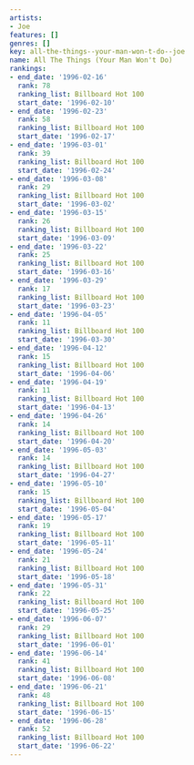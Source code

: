 ```yaml
---
artists:
- Joe
features: []
genres: []
key: all-the-things--your-man-won-t-do--joe
name: All The Things (Your Man Won't Do)
rankings:
- end_date: '1996-02-16'
  rank: 78
  ranking_list: Billboard Hot 100
  start_date: '1996-02-10'
- end_date: '1996-02-23'
  rank: 58
  ranking_list: Billboard Hot 100
  start_date: '1996-02-17'
- end_date: '1996-03-01'
  rank: 39
  ranking_list: Billboard Hot 100
  start_date: '1996-02-24'
- end_date: '1996-03-08'
  rank: 29
  ranking_list: Billboard Hot 100
  start_date: '1996-03-02'
- end_date: '1996-03-15'
  rank: 26
  ranking_list: Billboard Hot 100
  start_date: '1996-03-09'
- end_date: '1996-03-22'
  rank: 25
  ranking_list: Billboard Hot 100
  start_date: '1996-03-16'
- end_date: '1996-03-29'
  rank: 17
  ranking_list: Billboard Hot 100
  start_date: '1996-03-23'
- end_date: '1996-04-05'
  rank: 11
  ranking_list: Billboard Hot 100
  start_date: '1996-03-30'
- end_date: '1996-04-12'
  rank: 15
  ranking_list: Billboard Hot 100
  start_date: '1996-04-06'
- end_date: '1996-04-19'
  rank: 11
  ranking_list: Billboard Hot 100
  start_date: '1996-04-13'
- end_date: '1996-04-26'
  rank: 14
  ranking_list: Billboard Hot 100
  start_date: '1996-04-20'
- end_date: '1996-05-03'
  rank: 14
  ranking_list: Billboard Hot 100
  start_date: '1996-04-27'
- end_date: '1996-05-10'
  rank: 15
  ranking_list: Billboard Hot 100
  start_date: '1996-05-04'
- end_date: '1996-05-17'
  rank: 19
  ranking_list: Billboard Hot 100
  start_date: '1996-05-11'
- end_date: '1996-05-24'
  rank: 21
  ranking_list: Billboard Hot 100
  start_date: '1996-05-18'
- end_date: '1996-05-31'
  rank: 22
  ranking_list: Billboard Hot 100
  start_date: '1996-05-25'
- end_date: '1996-06-07'
  rank: 29
  ranking_list: Billboard Hot 100
  start_date: '1996-06-01'
- end_date: '1996-06-14'
  rank: 41
  ranking_list: Billboard Hot 100
  start_date: '1996-06-08'
- end_date: '1996-06-21'
  rank: 48
  ranking_list: Billboard Hot 100
  start_date: '1996-06-15'
- end_date: '1996-06-28'
  rank: 52
  ranking_list: Billboard Hot 100
  start_date: '1996-06-22'
---
```


